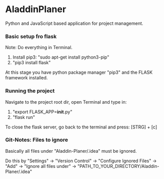 # AladdinPlaner

Python and JavaScript based application for project management.

### Basic setup fro flask
Note: Do everything in Terminal.


1. Install pip3: "sudo apt-get install python3-pip"
2. "pip3 install flask"

At this stage you have python package manager "pip3" and the FLASK framework installed.


### Running the project
Navigate to the project root dir, open Terminal and type in:

1. "export FLASK_APP=__init__.py"
2. "flask run"


To close the flask server, go back to the terminal and press: [STRG] + [c]

### Git-Notes: Files to ignore
Basically all files under "Aladdin-Planer/.idea" must be ignored.

Do this by  "Settings" -> "Version Control" -> "Configure Ignored Files" -> "Add" -> "Ignore all files under"
            -> "PATH_TO_YOUR_DIRECTORY/Aladdin-Planer/.idea"
